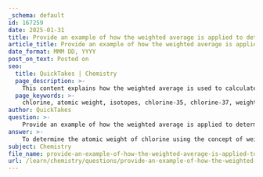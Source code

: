 ```yaml
---
_schema: default
id: 167259
date: 2025-01-31
title: Provide an example of how the weighted average is applied to determine the atomic weight of chlorine.
article_title: Provide an example of how the weighted average is applied to determine the atomic weight of chlorine.
date_format: MMM DD, YYYY
post_on_text: Posted on
seo:
  title: QuickTakes | Chemistry
  page_description: >-
    This content explains how the weighted average is used to calculate the atomic weight of chlorine by considering its isotopes chlorine-35 and chlorine-37, along with their natural abundances.
  page_keywords: >-
    chlorine, atomic weight, isotopes, chlorine-35, chlorine-37, weighted average, natural abundance, AMU, atomic mass, chemistry, molecular weight, scientific importance
author: QuickTakes
question: >-
    Provide an example of how the weighted average is applied to determine the atomic weight of chlorine.
answer: >-
    To determine the atomic weight of chlorine using the concept of weighted average, we consider its two stable isotopes: chlorine-35 and chlorine-37. Here’s how the calculation is performed step-by-step:\n\n1. **Identify Isotopes and Their Atomic Masses**:\n   - Chlorine-35 has an atomic mass of 35 AMU.\n   - Chlorine-37 has an atomic mass of 37 AMU.\n\n2. **Determine the Natural Abundance of Each Isotope**:\n   - Chlorine-35: approximately 75% (or 0.75 as a decimal).\n   - Chlorine-37: approximately 25% (or 0.25 as a decimal).\n\n3. **Calculate the Weighted Average**:\n   The atomic weight can be calculated using the formula for the weighted average:\n\n   $$\n   \text{Atomic Weight} = (m_1 \cdot a_1) + (m_2 \cdot a_2)\n   $$\n\n   where $ m_1 $ and $ m_2 $ are the atomic masses of the isotopes, and $ a_1 $ and $ a_2 $ are their respective abundances.\n\n   Plugging in the values for chlorine:\n\n   $$\n   \text{Atomic Weight} = (35 \, \text{AMU} \cdot 0.75) + (37 \, \text{AMU} \cdot 0.25)\n   $$\n\n   Performing the calculations:\n\n   $$\n   \text{Atomic Weight} = 26.25 + 9.25 = 35.5 \, \text{AMU}\n   $$\n\nThus, the atomic weight of chlorine is approximately 35.5 AMU. This value reflects the higher abundance of chlorine-35 compared to chlorine-37, which is why the atomic weight is closer to 35 than to 37.\n\n### Importance of the Weighted Average in Atomic Weight\nUnderstanding the weighted average of atomic weight is crucial for several reasons:\n- It helps predict how elements behave in chemical reactions.\n- Accurate molecular weight calculations are essential for determining molecular formulas.\n- Knowledge of isotopes and their abundances is important in various scientific fields, including radiometric dating and nuclear medicine.\n\nIn summary, the weighted average calculation provides a meaningful representation of the atomic weight of an element, taking into account the natural distribution of its isotopes.
subject: Chemistry
file_name: provide-an-example-of-how-the-weighted-average-is-applied-to-determine-the-atomic-weight-of-chlorine.md
url: /learn/chemistry/questions/provide-an-example-of-how-the-weighted-average-is-applied-to-determine-the-atomic-weight-of-chlorine
---
```


&nbsp;